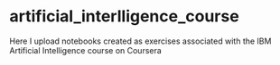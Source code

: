 # artificial_interlligence_course

Here I upload notebooks created as exercises associated with the IBM Artificial Intelligence course on Coursera
